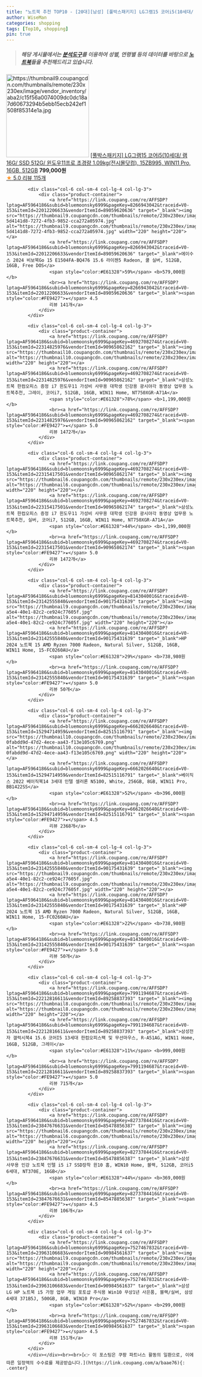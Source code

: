 ```yaml
---
title: "노트북 추천 TOP10 - [20대][남성] [풀박스패키지] LG그램15 코어i5(10세대/ 램 16G/ SSD 512G/ 윈도우11프로 초경량 1.09kg(전시몰닷컴)"
author: WiseMan
categories: shopping
tags: [Top10, shopping]
pin: true
---
```


> ##### 해당 게시물에서는 [**분석도구**](https://itemscout.io/)를 이용하여 **성별**, **연령별** 등의 데이터를 바탕으로 [**노트북**](https://link.coupang.com/a/baae76)들을 추천해드리고 있습니다.
<div class="container"><div class="row">
            <div class="col-6 col-sm-4 col-lg-4 col-lg-3">
                <div class="product-container">
                    <a href="https://link.coupang.com/re/AFFSDP?lptag=AF5964186&subid=bluemoonsky6999&pageKey=8161773808&traceid=V0-153&itemId=23271242157&vendorItemId=90303569380" target="_blank"><img src="https://thumbnail9.coupangcdn.com/thumbnails/remote/230x230ex/image/vendor_inventory/aba2/c15f56a0074009dc0dc18a7d60673294b5ebb15ecb242ef1508f85314e1a.jpg" alt="https://thumbnail9.coupangcdn.com/thumbnails/remote/230x230ex/image/vendor_inventory/aba2/c15f56a0074009dc0dc18a7d60673294b5ebb15ecb242ef1508f85314e1a.jpg" width="220" height="220"></a>
                    <a href="https://link.coupang.com/re/AFFSDP?lptag=AF5964186&subid=bluemoonsky6999&pageKey=8161773808&traceid=V0-153&itemId=23271242157&vendorItemId=90303569380" target="_blank">[풀박스패키지] LG그램15 코어i5(10세대/ 램 16G/ SSD 512G/ 윈도우11프로 초경량 1.09kg(전시몰닷컴), 15ZB995, WIN11 Pro, 16GB, 512GB</a>
                    <span style="color:#E61328"></span> <b>799,000원</b>
                    <br><a href="https://link.coupang.com/re/AFFSDP?lptag=AF5964186&subid=bluemoonsky6999&pageKey=8161773808&traceid=V0-153&itemId=23271242157&vendorItemId=90303569380" target="_blank"><span style="color:#FE9427">★</span> 5.0
                    리뷰 115개</a>
                </div>
            </div>
            
            <div class="col-6 col-sm-4 col-lg-4 col-lg-3">
                <div class="product-container">
                    <a href="https://link.coupang.com/re/AFFSDP?lptag=AF5964186&subid=bluemoonsky6999&pageKey=8266943042&traceid=V0-153&itemId=22012206633&vendorItemId=89059620636" target="_blank"><img src="https://thumbnail9.coupangcdn.com/thumbnails/remote/230x230ex/image/retail/images/1247912876856214-5d4141d8-7272-4fb3-9852-cca272a05974.jpg" alt="https://thumbnail9.coupangcdn.com/thumbnails/remote/230x230ex/image/retail/images/1247912876856214-5d4141d8-7272-4fb3-9852-cca272a05974.jpg" width="220" height="220"></a>
                    <a href="https://link.coupang.com/re/AFFSDP?lptag=AF5964186&subid=bluemoonsky6999&pageKey=8266943042&traceid=V0-153&itemId=22012206633&vendorItemId=89059620636" target="_blank">에이수스 2024 비보북Go 15 E1504FA-BQ476 15.6 라이젠5 Radeon, 쿨 실버, 512GB, 16GB, Free DOS</a>
                    <span style="color:#E61328">59%</span> <b>579,000원</b>
                    <br><a href="https://link.coupang.com/re/AFFSDP?lptag=AF5964186&subid=bluemoonsky6999&pageKey=8266943042&traceid=V0-153&itemId=22012206633&vendorItemId=89059620636" target="_blank"><span style="color:#FE9427">★</span> 4.5
                    리뷰 141개</a>
                </div>
            </div>
            
            <div class="col-6 col-sm-4 col-lg-4 col-lg-3">
                <div class="product-container">
                    <a href="https://link.coupang.com/re/AFFSDP?lptag=AF5964186&subid=bluemoonsky6999&pageKey=4692708274&traceid=V0-153&itemId=22314825976&vendorItemId=90965862162" target="_blank"><img src="https://thumbnail10.coupangcdn.com/thumbnails/remote/230x230ex/image/vendor_inventory/836e/c4212802dba98e3c6d575fb34f32a6154d14bb2af5bf8f2f88eff455aa7e.jpg" alt="https://thumbnail10.coupangcdn.com/thumbnails/remote/230x230ex/image/vendor_inventory/836e/c4212802dba98e3c6d575fb34f32a6154d14bb2af5bf8f2f88eff455aa7e.jpg" width="220" height="220"></a>
                    <a href="https://link.coupang.com/re/AFFSDP?lptag=AF5964186&subid=bluemoonsky6999&pageKey=4692708274&traceid=V0-153&itemId=22314825976&vendorItemId=90965862162" target="_blank">삼성노트북 한컴오피스 증정 i7 윈도우11 가성비 사무용 대학생 인강용 광시야각 동영상 업무용 노트북추천, 그레이, 코어i7, 512GB, 16GB, WIN11 Home, NT750XGR-A71A</a>
                    <span style="color:#E61328">78%</span> <b>1,199,000원</b>
                    <br><a href="https://link.coupang.com/re/AFFSDP?lptag=AF5964186&subid=bluemoonsky6999&pageKey=4692708274&traceid=V0-153&itemId=22314825976&vendorItemId=90965862162" target="_blank"><span style="color:#FE9427">★</span> 5.0
                    리뷰 1472개</a>
                </div>
            </div>
            
            <div class="col-6 col-sm-4 col-lg-4 col-lg-3">
                <div class="product-container">
                    <a href="https://link.coupang.com/re/AFFSDP?lptag=AF5964186&subid=bluemoonsky6999&pageKey=4692708274&traceid=V0-153&itemId=22315417501&vendorItemId=90965862174" target="_blank"><img src="https://thumbnail6.coupangcdn.com/thumbnails/remote/230x230ex/image/vendor_inventory/3734/014215ec9bd4863fbc2629b094d36d0f35eec826e2a223819e268462ed4d.jpg" alt="https://thumbnail6.coupangcdn.com/thumbnails/remote/230x230ex/image/vendor_inventory/3734/014215ec9bd4863fbc2629b094d36d0f35eec826e2a223819e268462ed4d.jpg" width="220" height="220"></a>
                    <a href="https://link.coupang.com/re/AFFSDP?lptag=AF5964186&subid=bluemoonsky6999&pageKey=4692708274&traceid=V0-153&itemId=22315417501&vendorItemId=90965862174" target="_blank">삼성노트북 한컴오피스 증정 i7 윈도우11 가성비 사무용 대학생 인강용 광시야각 동영상 업무용 노트북추천, 실버, 코어i7, 512GB, 16GB, WIN11 Home, NT750XGR-A71A</a>
                    <span style="color:#E61328">44%</span> <b>1,199,000원</b>
                    <br><a href="https://link.coupang.com/re/AFFSDP?lptag=AF5964186&subid=bluemoonsky6999&pageKey=4692708274&traceid=V0-153&itemId=22315417501&vendorItemId=90965862174" target="_blank"><span style="color:#FE9427">★</span> 5.0
                    리뷰 1472개</a>
                </div>
            </div>
            
            <div class="col-6 col-sm-4 col-lg-4 col-lg-3">
                <div class="product-container">
                    <a href="https://link.coupang.com/re/AFFSDP?lptag=AF5964186&subid=bluemoonsky6999&pageKey=8143040016&traceid=V0-153&itemId=23142555840&vendorItemId=90175431639" target="_blank"><img src="https://thumbnail9.coupangcdn.com/thumbnails/remote/230x230ex/image/retail/images/2024/06/03/18/7/8e6bb2ee-a5e4-40e1-82c2-ce924c77605f.jpg" alt="https://thumbnail9.coupangcdn.com/thumbnails/remote/230x230ex/image/retail/images/2024/06/03/18/7/8e6bb2ee-a5e4-40e1-82c2-ce924c77605f.jpg" width="220" height="220"></a>
                    <a href="https://link.coupang.com/re/AFFSDP?lptag=AF5964186&subid=bluemoonsky6999&pageKey=8143040016&traceid=V0-153&itemId=23142555840&vendorItemId=90175431639" target="_blank">HP 2024 노트북 15 AMD Ryzen 7000 Radeon, Natural Silver, 512GB, 16GB, WIN11 Home, 15-FC0260AU</a>
                    <span style="color:#E61328">29%</span> <b>738,980원</b>
                    <br><a href="https://link.coupang.com/re/AFFSDP?lptag=AF5964186&subid=bluemoonsky6999&pageKey=8143040016&traceid=V0-153&itemId=23142555840&vendorItemId=90175431639" target="_blank"><span style="color:#FE9427">★</span> 5.0
                    리뷰 50개</a>
                </div>
            </div>
            
            <div class="col-6 col-sm-4 col-lg-4 col-lg-3">
                <div class="product-container">
                    <a href="https://link.coupang.com/re/AFFSDP?lptag=AF5964186&subid=bluemoonsky6999&pageKey=6662026640&traceid=V0-153&itemId=15294714959&vendorItemId=82515116791" target="_blank"><img src="https://thumbnail10.coupangcdn.com/thumbnails/remote/230x230ex/image/retail/images/2435998955842522-0fabdd9d-47d2-4ece-aa43-f13e105c6769.png" alt="https://thumbnail10.coupangcdn.com/thumbnails/remote/230x230ex/image/retail/images/2435998955842522-0fabdd9d-47d2-4ece-aa43-f13e105c6769.png" width="220" height="220"></a>
                    <a href="https://link.coupang.com/re/AFFSDP?lptag=AF5964186&subid=bluemoonsky6999&pageKey=6662026640&traceid=V0-153&itemId=15294714959&vendorItemId=82515116791" target="_blank">베이직스 2022 베이직북14 3세대 인텔 셀러론 N5100, White, 256GB, 8GB, WIN11 Pro, BB1422SS</a>
                    <span style="color:#E61328">52%</span> <b>396,000원</b>
                    <br><a href="https://link.coupang.com/re/AFFSDP?lptag=AF5964186&subid=bluemoonsky6999&pageKey=6662026640&traceid=V0-153&itemId=15294714959&vendorItemId=82515116791" target="_blank"><span style="color:#FE9427">★</span> 4.5
                    리뷰 2368개</a>
                </div>
            </div>
            
            <div class="col-6 col-sm-4 col-lg-4 col-lg-3">
                <div class="product-container">
                    <a href="https://link.coupang.com/re/AFFSDP?lptag=AF5964186&subid=bluemoonsky6999&pageKey=8143040016&traceid=V0-153&itemId=23142555840&vendorItemId=90175431639" target="_blank"><img src="https://thumbnail9.coupangcdn.com/thumbnails/remote/230x230ex/image/retail/images/2024/06/03/18/7/8e6bb2ee-a5e4-40e1-82c2-ce924c77605f.jpg" alt="https://thumbnail9.coupangcdn.com/thumbnails/remote/230x230ex/image/retail/images/2024/06/03/18/7/8e6bb2ee-a5e4-40e1-82c2-ce924c77605f.jpg" width="220" height="220"></a>
                    <a href="https://link.coupang.com/re/AFFSDP?lptag=AF5964186&subid=bluemoonsky6999&pageKey=8143040016&traceid=V0-153&itemId=23142555840&vendorItemId=90175431639" target="_blank">HP 2024 노트북 15 AMD Ryzen 7000 Radeon, Natural Silver, 512GB, 16GB, WIN11 Home, 15-FC0260AU</a>
                    <span style="color:#E61328">22%</span> <b>738,980원</b>
                    <br><a href="https://link.coupang.com/re/AFFSDP?lptag=AF5964186&subid=bluemoonsky6999&pageKey=8143040016&traceid=V0-153&itemId=23142555840&vendorItemId=90175431639" target="_blank"><span style="color:#FE9427">★</span> 5.0
                    리뷰 50개</a>
                </div>
            </div>
            
            <div class="col-6 col-sm-4 col-lg-4 col-lg-3">
                <div class="product-container">
                    <a href="https://link.coupang.com/re/AFFSDP?lptag=AF5964186&subid=bluemoonsky6999&pageKey=7991194687&traceid=V0-153&itemId=22212816611&vendorItemId=89258837393" target="_blank"><img src="https://thumbnail8.coupangcdn.com/thumbnails/remote/230x230ex/image/vendor_inventory/b01b/8d171a4e72850f9be7482a5a45cb3409563e9267391ed8fb21f178bdfec4.jpg" alt="https://thumbnail8.coupangcdn.com/thumbnails/remote/230x230ex/image/vendor_inventory/b01b/8d171a4e72850f9be7482a5a45cb3409563e9267391ed8fb21f178bdfec4.jpg" width="220" height="220"></a>
                    <a href="https://link.coupang.com/re/AFFSDP?lptag=AF5964186&subid=bluemoonsky6999&pageKey=7991194687&traceid=V0-153&itemId=22212816611&vendorItemId=89258837393" target="_blank">삼성전자 갤럭시북4 15.6 코어I5 13세대 한컴오피스팩 및 무선마우스, R-A51AG, WIN11 Home, 16GB, 512GB, 그레이</a>
                    <span style="color:#E61328">11%</span> <b>999,000원</b>
                    <br><a href="https://link.coupang.com/re/AFFSDP?lptag=AF5964186&subid=bluemoonsky6999&pageKey=7991194687&traceid=V0-153&itemId=22212816611&vendorItemId=89258837393" target="_blank"><span style="color:#FE9427">★</span> 5.0
                    리뷰 715개</a>
                </div>
            </div>
            
            <div class="col-6 col-sm-4 col-lg-4 col-lg-3">
                <div class="product-container">
                    <a href="https://link.coupang.com/re/AFFSDP?lptag=AF5964186&subid=bluemoonsky6999&pageKey=8273784416&traceid=V0-153&itemId=23847676631&vendorItemId=85478856387" target="_blank"><img src="https://thumbnail6.coupangcdn.com/thumbnails/remote/230x230ex/image/vendor_inventory/1d58/73b130bdf00f54ab049fd604f139af07f4b6119b6e3a2d074e517ca916e6.jpg" alt="https://thumbnail6.coupangcdn.com/thumbnails/remote/230x230ex/image/vendor_inventory/1d58/73b130bdf00f54ab049fd604f139af07f4b6119b6e3a2d074e517ca916e6.jpg" width="220" height="220"></a>
                    <a href="https://link.coupang.com/re/AFFSDP?lptag=AF5964186&subid=bluemoonsky6999&pageKey=8273784416&traceid=V0-153&itemId=23847676631&vendorItemId=85478856387" target="_blank">삼성 사무용 인강 노트북 인텔 i5 i7 SSD장착 윈10 홈, WIN10 Home, 블랙, 512GB, 코어i5 6세대, NT370E, 16GB</a>
                    <span style="color:#E61328">44%</span> <b>369,000원</b>
                    <br><a href="https://link.coupang.com/re/AFFSDP?lptag=AF5964186&subid=bluemoonsky6999&pageKey=8273784416&traceid=V0-153&itemId=23847676631&vendorItemId=85478856387" target="_blank"><span style="color:#FE9427">★</span> 4.5
                    리뷰 106개</a>
                </div>
            </div>
            
            <div class="col-6 col-sm-4 col-lg-4 col-lg-3">
                <div class="product-container">
                    <a href="https://link.coupang.com/re/AFFSDP?lptag=AF5964186&subid=bluemoonsky6999&pageKey=7527467832&traceid=V0-153&itemId=23963106683&vendorItemId=90984561637" target="_blank"><img src="https://thumbnail9.coupangcdn.com/thumbnails/remote/230x230ex/image/vendor_inventory/7dca/afa91db3fa4546f437ace8a988819405c79b54c3873319c38f47cee90c75.jpg" alt="https://thumbnail9.coupangcdn.com/thumbnails/remote/230x230ex/image/vendor_inventory/7dca/afa91db3fa4546f437ace8a988819405c79b54c3873319c38f47cee90c75.jpg" width="220" height="220"></a>
                    <a href="https://link.coupang.com/re/AFFSDP?lptag=AF5964186&subid=bluemoonsky6999&pageKey=7527467832&traceid=V0-153&itemId=23963106683&vendorItemId=90984561637" target="_blank">삼성 LG HP 노트북 i5 가정 업무 게임 포토샵 주식용 Win10 무상1년 사은품, 블랙/실버, 삼성 4세대 371B5J, 500GB, 8GB, WIN10 Pro</a>
                    <span style="color:#E61328">52%</span> <b>299,000원</b>
                    <br><a href="https://link.coupang.com/re/AFFSDP?lptag=AF5964186&subid=bluemoonsky6999&pageKey=7527467832&traceid=V0-153&itemId=23963106683&vendorItemId=90984561637" target="_blank"><span style="color:#FE9427">★</span> 4.5
                    리뷰 151개</a>
                </div>
            </div>
            </div></div><br><br>[👉 이 포스팅은 쿠팡 파트너스 활동의 일환으로, 이에 따른 일정액의 수수료를 제공받습니다.](https://link.coupang.com/a/baae76){: .center}
